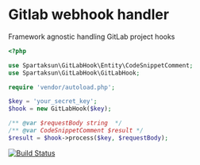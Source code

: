 # Gitlab webhook handler
Framework agnostic handling GitLab project hooks

```php
<?php

use Spartaksun\GitLabHook\Entity\CodeSnippetComment;
use Spartaksun\GitLabHook\GitLabHook;

require 'vendor/autoload.php';

$key = 'your_secret_key';
$hook = new GitLabHook($key);

/** @var $requestBody string  */
/** @var CodeSnippetComment $result */
$result = $hook->process($key, $requestBody);
```

[![Build Status](https://travis-ci.org/spartaksun/gitlab-hook-php.svg?branch=master)](https://travis-ci.org/spartaksun/gitlab-hook-php)
